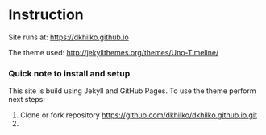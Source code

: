# Instruction
Site runs at: https://dkhilko.github.io

The theme used: http://jekyllthemes.org/themes/Uno-Timeline/
### Quick note to install and setup

This site is build using Jekyll and GitHub Pages.
To use the theme perform next steps:
1. Clone or fork repository https://github.com/dkhilko/dkhilko.github.io.git
2. 


